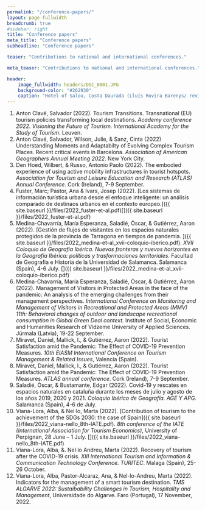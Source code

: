 ```yaml
---
permalink: "/conference-papers/"
layout: page-fullwidth
breadcrumb: true
#sidebar: right
title: "Conference papers"
meta_title: "Conference papers"
subheadline: "Conference papers"

teaser: "Contributions to national and international conferences." 

meta_teaser: "Contributions to national and international conferences."

header:
    image_fullwidth: headers/DSC_0001.JPG
    background-color: "#262930"
    caption: "Hotel of Salou, Costa Daurada (Lluís Rovira Barenys/ revistacambrils.cat)"
---
```


1. Anton Clavé, Salvador (2022). Tourism Transitions. Transnational (EU) tourism policies transforming local destinations. *Academy conference 2022. Visioning the Future of Tourism. International Academy for the Study of Tourism*. Leuven.
1. Anton Clavé, Salvador, Wilson, Julie, & Sanz, Cinta (2022) Understanding Moments and Adaptabilty of Evolving Complex Tourism Places. Recent critical events in Barcelona. *Association of American Geographers Annual Meeting 2022*. New York City. 
1. Den Hoed, Wilbert, & Russo, Antonio Paolo (2022). The embodied experience of using active mobility infrastructures in tourist hotspots. *Association for Tourism and Leisure Education and Research (ATLAS) Annual Conference*. Cork (Ireland), 7-9 September.
1. Fuster, Marc; Pastor, Ana & Ivars, Josep (2022). [Los sistemas de información turística urbana desde el enfoque inteligente: un análisis comparado de destinaos urbanos en el contexto europeo.]({{ site.baseurl }}/files/2022_fuster-et-al.pdf)[<cite class='fa-solid fa-lg fa-file-pdf'></cite>]({{ site.baseurl }}/files/2022_fuster-et-al.pdf)
1. Medina-Chavarría, María Esperanza, Saladié, Òscar, & Gutiérrez, Aaron (2022). [Gestión de flujos de visitantes en los espacios naturales protegidos de la provincia de Tarragona en tiempos de pandemia. ]({{ site.baseurl }}/files/2022_medina-et-al_xvii-coloquio-iberico.pdf). *XVII Coloquio de Geografia Ibérica. Nuevas fronteras y nuevos horizontes en la Geografia Ibérica: políticas y trasformaciones territoriales*. Facultad de Geografia e Historia de la Universidad de Salamanca. Salamanca (Spain), 4-6 July. [<cite class='fa-solid fa-lg fa-file-pdf'></cite>]({{ site.baseurl }}/files/2022_medina-et-al_xvii-coloquio-iberico.pdf)
1. Medina-Chavarría, María Esperanza, Saladié, Òscar, & Gutiérrez, Aaron (2022). Management of Visitors in Protected Areas in the face of the pandemic: An analysis of the emerging challenges from their management perspectives. *International Conference on Monitoring and Management of Visitors in Recreational and Protected Areas (MMV) 11th: Behavioral changes of outdoor and landscape recreational consumption in Global Green Deal context.* Institute of Social, Economic and Humanities Research of Vidzeme University of Applied Sciences. Jūrmala (Latvia), 19-22 September.
1. Miravet, Daniel, Mallick, I., & Gutiérrez, Aaron (2022). Tourist Satisfaction amid the Pandemic: The Effect of COVID-19 Prevention Measures. *10th EIASM International Conference on Tourism Management & Related Issues*, Valencia (Spain).
1. Miravet, Daniel, Mallick, I., & Gutiérrez, Aaron (2022). Tourist Satisfaction amid the Pandemic: The Effect of COVID-19 Prevention Measures. *ATLAS annual conference*. Cork (Ireland), 7-9 September. 
1. Saladié, Òscar, & Bustamante, Edgar (2022). Covid-19 y rescates en espacios naturales en cataluña durante los meses de julio y agosto de los años 2019, 2020 y 2021. *Coloquio Ibérico de Geografía. AGE Y APG.* Salamanca (Spain), 4-6 de July.
3. Viana-Lora, Alba, & Nel·lo, Marta (2022). [Contribution of tourism to the achievement of the SDGs 2030: the case of Spain]({{ site.baseurl }}/files/2022_viana-nello_8th-IATE.pdf). *8th conference of the IATE (International Association for Tourism Economics)*, University of Perpignan, 28 June – 1 July. [<cite class='fa-solid fa-lg fa-file-pdf'></cite>]({{ site.baseurl }}/files/2022_viana-nello_8th-IATE.pdf)
4. Viana-Lora, Alba, &. Nel·lo Andreu, Marta (2022). Recovery of tourism after the COVID-19 crisis. *XIII International Tourism and Information & Communication Technology Conference. TURITEC*. Malaga (Spain), 25-26 October.
5. Viana-Lora, Alba, Pastor-Alcaraz, Ana, & Nel-lo-Andreu, Marta (2022). Indicators for the management of a smart tourism destination. *TMS ALGARVE 2022: Sustaibability Challenges in Tourism, Hospitality and Management*, Universidade do Algarve. Faro (Portugal), 17 November, 2022.



